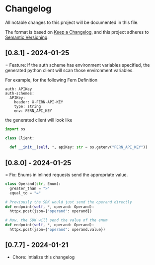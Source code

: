 # Changelog

All notable changes to this project will be documented in this file.

The format is based on [Keep a Changelog](https://keepachangelog.com/en/1.0.0/),
and this project adheres to [Semantic Versioning](https://semver.org/spec/v2.0.0.html).

<!-- ## Unreleased -->

## [0.8.1] - 2024-01-25
= Feature: If the auth scheme has environment variables specified, 
  the generated python client will scan those environment variables. 

  For example, for the following Fern Definition 
  ```
  auth: APIKey
  auth-schemes:
    APIKey:
      header: X-FERN-API-KEY
      type: string
      env: FERN_API_KEY
  ```
  the generated client will look like
  ```python
  import os

  class Client: 
     
    def __init__(self, *, apiKey: str = os.getenv("FERN_API_KEY"))
  ```

## [0.8.0] - 2024-01-25
= Fix: Enums in inlined requests send the appropriate value.
  ```python
  class Operand(str, Enum):
    greater_than = ">"
    equal_to = "="
  
  # Previously the SDK would just send the operand directly
  def endpoint(self, *, operand: Operand): 
    httpx.post(json={"operand": operand})
  
  # Now, the SDK will send the value of the enum
  def endpoint(self, *, operand: Operand): 
    httpx.post(json={"operand": operand.value})
  ```

## [0.7.7] - 2024-01-21

- Chore: Intialize this changelog